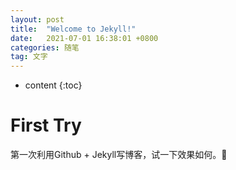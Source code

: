 ```yaml
---
layout: post
title:  "Welcome to Jekyll!"
date:   2021-07-01 16:38:01 +0800
categories: 随笔
tag: 文字
---
```


* content
{:toc}


# First Try
第一次利用Github + Jekyll写博客，试一下效果如何。🙂

